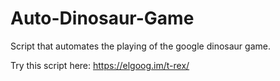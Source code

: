 # Auto-Dinosaur-Game
Script that automates the playing of the google dinosaur game.

Try this script here: https://elgoog.im/t-rex/
